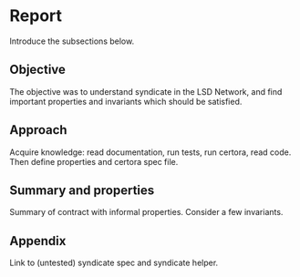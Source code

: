 # Report

Introduce the subsections below.

## Objective

The objective was to understand syndicate in the LSD Network, and find important properties and invariants which should be satisfied.

## Approach

Acquire knowledge: read documentation, run tests, run certora, read code. Then define properties and certora spec file.

## Summary and properties

Summary of contract with informal properties. Consider a few invariants.

## Appendix

Link to (untested) syndicate spec and syndicate helper.
